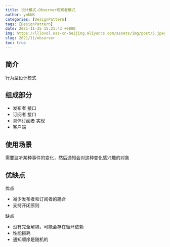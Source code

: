 ```yaml
---
title: 设计模式-Observer观察者模式
author: ymkNK
categories: [DesignPattern]
tags: [DesignPattern]
date: 2021-11-25 15:21:43 +0800
img: https://lllovol.oss-cn-beijing.aliyuncs.com/assets/img/post/5.jpeg
slug: 2021/11/observer
toc: true
---
```

## 简介
行为型设计模式

## 组成部分
- 发布者 接口
- 订阅者 接口
- 具体订阅者 实现
- 客户端

## 使用场景
需要监听某种事件的变化，然后通知会对这种变化感兴趣的对象

## 优缺点
优点
- 减少发布者和订阅者的耦合
- 支持开闭原则

缺点
- 没有完全解耦，可能会存在循环依赖
- 性能损耗
- 通知顺序是随机的